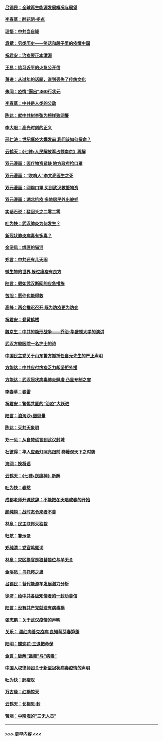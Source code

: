 #### [吕锡民：全球再生能源发展概况与展望](../pages/nsc993/n11890613.md?t=02241131) 
#### [李春草：醉花阴·拐点](../pages/nsc993/n11890567.md?t=02241131) 
#### [理悟：中共当自毙](../pages/nsc993/n11890559.md?t=02241131) 
#### [袁斌：另类历史——笑话和段子里的疫情中国](../pages/nsc993/n11889243.md?t=02241131) 
#### [祝君安：治疫要正本清源](../pages/nsc993/n11889085.md?t=02241131) 
#### [王易：给习近平的火急公开信](../pages/nsc993/n11888225.md?t=02241131) 
#### [萧进：从过年的话题，说到丢失了传统文化](../pages/nsc993/n11887732.md?t=02241131) 
#### [朱同：疫情“逼出”360行状元](../pages/nsc993/n11887678.md?t=02241131) 
#### [李春草：中共是人类的公敌](../pages/nsc993/n11887656.md?t=02241131) 
#### [陈达：就中共树李弦为榜样致网警](../pages/nsc993/n11887625.md?t=02241131) 
#### [李大眼：高光时刻的正义](../pages/nsc993/n11887585.md?t=02241131) 
#### [邢仁涛：世纪瘟疫大爆发前 我们该如何保命？](../pages/nsc993/n11887535.md?t=02241131) 
#### [云鹤天：《七律▪人民解放军占领南京》再解](../pages/nsc993/n11887524.md?t=02241131) 
#### [双元漫画：医疗物资紧缺 地方政府抢口罩](../pages/nsc993/n11884744.md?t=02241131) 
#### [双元漫画：“吹哨人”李文亮医生之死](../pages/nsc993/n11884705.md?t=02241131) 
#### [双元漫画：网购口罩 买到武汉救援物资](../pages/nsc993/n11884670.md?t=02241131) 
#### [双元漫画：湖北抗疫 多地居民外出被抓](../pages/nsc993/n11884643.md?t=02241131) 
#### [实话石说：猛回头之二零二零](../pages/nsc993/n11883968.md?t=02241131) 
#### [吐为快：武汉肺炎为何发生？](../pages/nsc993/n11882180.md?t=02241131) 
#### [新冠状肺炎病毒有多毒？](../pages/nsc993/n11881790.md?t=02241131) 
#### [金浴凤：绑匪的猫泪](../pages/nsc993/n11880664.md?t=02241131) 
#### [郑言：中共还有几天闹](../pages/nsc993/n11880645.md?t=02241131) 
#### [微生物的世界 躲过瘟疫有良方](../pages/nsc993/n11880492.md?t=02241131) 
#### [陆言：假如武汉断网的应急措施](../pages/nsc993/n11880619.md?t=02241131) 
#### [苦胆：愿你也能得救](../pages/nsc993/n11880601.md?t=02241131) 
#### [高峰：两会推迟召开  既为防疫更为防变](../pages/nsc993/n11879977.md?t=02241131) 
#### [祝君安：登黄鹤楼](../pages/nsc993/n11880583.md?t=02241131) 
#### [魏京生：中共的隐形战争——乔治‧华盛顿大学的演讲](../pages/nsc993/n11879765.md?t=02241131) 
#### [武汉方舱医院一名护士的诗](../pages/nsc993/n11878480.md?t=02241131) 
#### [中国民主党关于山东警方抓捕任自元先生的严正声明](../pages/nsc993/n11877506.md?t=02241131) 
#### [方能达：中共应付疠疫乏力却坚拒外援](../pages/nsc993/n11877497.md?t=02241131) 
#### [方能达：武汉冠状病毒肺炎肆虐 凸显专制之害](../pages/nsc993/n11877475.md?t=02241131) 
#### [李春草：春雷](../pages/nsc993/n11876287.md?t=02241131) 
#### [祝君安：警惕共匪的“治疫”大跃进](../pages/nsc993/n11876084.md?t=02241131) 
#### [陆言：浪淘沙•细思量](../pages/nsc993/n11876071.md?t=02241131) 
#### [陈达：灭共天象明](../pages/nsc993/n11876063.md?t=02241131) 
#### [郑一见：从自焚谎言到武汉封城](../pages/nsc993/n11875621.md?t=02241131) 
#### [杜彼得：华人应悬灯照亮跟前 卷幔观天下之时势](../pages/nsc993/n11874822.md?t=02241131) 
#### [海网：换将谣](../pages/nsc993/n11873712.md?t=02241131) 
#### [云鹤天：《七律▪送瘟神》新解](../pages/nsc993/n11873598.md?t=02241131) 
#### [吐为快：春愁](../pages/nsc993/n11872801.md?t=02241131) 
#### [成都老师开课致辞：不能把冬天唱成春的开始](../pages/nsc993/n11872653.md?t=02241131) 
#### [颜纯钩：战时态令来者不善](../pages/nsc993/n11872011.md?t=02241131) 
#### [林泉：民主联邦灭独裁](../pages/nsc993/n11870998.md?t=02241131) 
#### [归航：警示录](../pages/nsc993/n11870963.md?t=02241131) 
#### [郑纯清：党官鸣冤词](../pages/nsc993/n11870938.md?t=02241131) 
#### [林泉：灾区换官是狼替狼位与羊无关](../pages/nsc993/n11870896.md?t=02241131) 
#### [金浴凤：乌托邦之蛊](../pages/nsc993/n11870879.md?t=02241131) 
#### [吕锡民：替代能源车发展潜力分析](../pages/nsc993/n11870656.md?t=02241131) 
#### [徐济：给中共各级知情者的一封劝善信](../pages/nsc993/n11868561.md?t=02241131) 
#### [陆言：没有共产党就没有病毒祸](../pages/nsc993/n11868232.md?t=02241131) 
#### [张志鹏：关于武汉疫情的声明](../pages/nsc993/n11867182.md?t=02241131) 
#### [关乐： 漂红向善克疫病 良知萌芽春笋蓬](../pages/nsc993/n11865710.md?t=02241131) 
#### [陆明：蝶恋花‧三退把命保](../pages/nsc993/n11865673.md?t=02241131) 
#### [金言：破解“蛊毒”与“病毒”](../pages/nsc993/n11864103.md?t=02241131) 
#### [中国人权律师团关于新型冠状病毒疫情的声明](../pages/nsc993/n11864249.md?t=02241131) 
#### [吐为快：肺疫叹](../pages/nsc993/n11864027.md?t=02241131) 
#### [万古缘：红祸惊天](../pages/nsc993/n11864079.md?t=02241131) 
#### [云鹤天：长相思‧封](../pages/nsc993/n11864006.md?t=02241131) 
#### [苦胆：中南海的“三无人员”](../pages/nsc993/n11862997.md?t=02241131) 

----
#### [ >>> 更早内容 <<< ](../indexes/nsc993-earlier.md)
